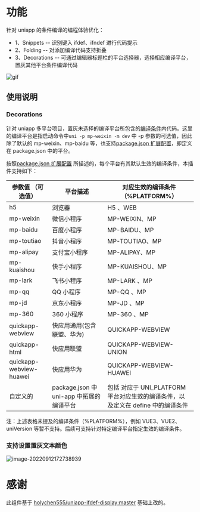 # 功能

针对 uniapp 的条件编译的编程体验优化：

- 1、Snippets -- 识别键入 ifdef、ifndef 进行代码提示
- 2、Folding -- 对添加编译代码支持折叠
- 3、Decorations -- 可通过编辑器标题栏的平台选择器，选择相应编译平台，置灰其他平台条件编译代码

![gif](https://s2.loli.net/2022/09/12/vwtxZSVuJcAGPBd.gif)

## 使用说明

### Decorations

针对 uniapp 多平台项目，置灰未选择的编译平台所包含的[编译条件](https://uniapp.dcloud.net.cn/tutorial/platform.html)内代码。这里的编译平台是指启动命令中`uni -p mp-weixin -m dev` 中 -p 参数的可选值，因此除了默认的 mp-weixin、mp-baidu 等，也支持[package.json 扩展配置](https://uniapp.dcloud.net.cn/collocation/package.html)，即定义在 package.json 中的平台。

按照[package.json 扩展配置](https://uniapp.dcloud.net.cn/collocation/package.html) 所描述的，每个平台有其默认生效的编译条件，本插件支持如下：

| 参数值 （可选值）       | 平台描述                                 | 对应生效的编译条件（%PLATFORM%）                                                |
| ----------------------- | ---------------------------------------- | ------------------------------------------------------------------------------- |
| h5                      | 浏览器                                   | H5 、WEB                                                                        |
| mp-weixin               | 微信小程序                               | MP-WEIXIN、MP                                                                   |
| mp-baidu                | 百度小程序                               | MP-BAIDU、MP                                                                    |
| mp-toutiao              | 抖音小程序                               | MP-TOUTIAO、MP                                                                  |
| mp-alipay               | 支付宝小程序                             | MP-ALIPAY、MP                                                                   |
| mp-kuaishou             | 快手小程序                               | MP-KUAISHOU、MP                                                                 |
| mp-lark                 | 飞书小程序                               | MP-LARK 、MP                                                                    |
| mp-qq                   | QQ 小程序                                | MP-QQ 、MP                                                                      |
| mp-jd                   | 京东小程序                               | MP-JD 、MP                                                                      |
| mp-360                  | 360 小程序                               | MP-360 、MP                                                                     |
| quickapp-webview        | 快应用通用(包含联盟、华为)               | QUICKAPP-WEBVIEW                                                                |
| quickapp-html           | 快应用联盟                               | QUICKAPP-WEBVIEW-UNION                                                          |
| quickapp-webview-huawei | 快应用华为                               | QUICKAPP-WEBVIEW-HUAWEI                                                         |
| 自定义的                | package.json 中 uni-app 中拓展的编译平台 | 包括 对应于 UNI_PLATFORM 平台对应生效的编译条件，以及定义在 define 中的编译条件 |

注：上述表格未提及的编译条件（%PLATFORM%），例如 VUE3、VUE2、uniVersion 等暂不支持。后续可支持针对特定编译平台指定生效的编译条件。

### 支持设置置灰文本颜色

![image-20220912172738939](https://s2.loli.net/2022/09/12/LMwRe26ItJkEAhi.png)

# 感谢

此组件基于 [holychen555/uniapp-ifdef-display:master](https://github.com/holychen555/uniapp-ifdef-display) 基础上改的。
